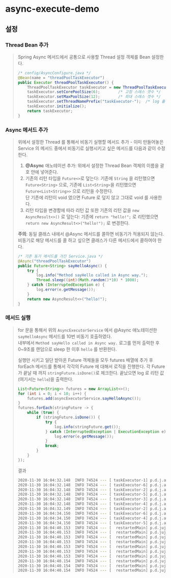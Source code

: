 # async-execute-demo

## 설정
### Thread Bean 추가
> Spring Async 메서드에서 공통으로 사용할 Thread 설정 객체를 Bean 설정한다.
> ```java
> /* config/AsyncConfigure.java */
> @Bean(name = "threadPoolTaskExecutor")
> public Executor threadPoolTaskExecutor() {
>     ThreadPoolTaskExecutor taskExecutor = new ThreadPoolTaskExecutor();
>     taskExecutor.setCorePoolSize(6);        /* 고정 스레스 갯수 */
>     taskExecutor.setMaxPoolSize(12);        /* 최대 스레스 갯수 */
>     taskExecutor.setThreadNamePrefix("taskExecutor-");  /* log 출력시 나올 이름 지정 */
>     taskExecutor.initialize();
>     return taskExecutor;
> }
> ```

### Async 메서드 추가
> 위에서 설정한 Thread 를 통해서 비동기 실행할 메서드 추가 - 이미 만들어놓은 Service 의 메서드 중에서 비동기로 실행시키고 싶은 메서드를 
> 다음과 같이 수정한다.  
> 
> 1. <b>@Async</b> 애노테이션 추가: 위에서 설정한 Thread Bean 객체의 이름을 괄호 안에 넣어준다.
> 2. 기존의 리턴 타입을 `Future<>`로 덮는다: 기존에 `String` 을 리턴했으면 `Future<String>` 으로, 기존에 `List<String>`을 리턴했으면 
> `Future<List<String>>` 으로 리턴을 수정한다.  
> 단 기존에 리턴이 void 였으면 Future 로 덮지 않고 그대로 void 를 사용한다.  
> 3. 리턴 타입을 변경함에 따라 리턴 값 또한 기존의 리턴 값을 `new AsyncResult<>()` 로 덮는다: 기존에 `return "hello!";` 로 리턴했으면 
> `return new AsyncResult<>("hello!");` 로 변경한다.  
>
> <b>주의</b>: 동일 클래스 내에서 @Async 메서드를 콜하면 비동기가 적용되지 않는다. 비동기로 해당 메서드를 콜 하고 싶으면 클래스가 다른 메서드에서 콜하여야 한다. 
>
> ```java
> /* 기존 동기 메서드를 가진 Service.java */
> @Async("threadPoolTaskExecutor")
> public Future<String> sayHelloAsync() {
>     try {
>         log.info("Method sayHello called in Async way.");
>         Thread.sleep((int)(Math.random()*10) * 1000);
>     } catch (InterruptedException e) {
>         log.error(e.getMessage());
>     }
>     return new AsyncResult<>("hello!");
> }
> ```

### 메서드 실행
> for 문을 통해서 위의 `AsyncExecutorService` 에서 @Async 애노테이션한 `sayHelloAsync` 메서드를 10번 비동기 호출하였다.   
> 내부에서 `Method sayHello called in Async way.` 로그를 먼저 출력한 후 0~9초를 랜덤으로 sleep 한 이후 `hello` 를 반환한다.  
> 
> 실행만 시키고 일단 받아온 Future 객체들을 모두 futures 배열에 추가 후 forEach 메서드를 통해서 각각의 Future 에 대해서 로직을 진행한다.
> 각 Future 가 끝날 때 까지 `stringFuture.isDone()`로 체크한다. 끝났으면 log 로 리턴 값(여기서는 `hello`)을 출력한다.
> ```java
> List<Future<String>> futures = new ArrayList<>();
> for (int i = 0; i < 10; i++) {
>     futures.add(asyncExecutorService.sayHelloAsync());
> }
> futures.forEach(stringFuture -> {
>     while (true) {
>         if (stringFuture.isDone()) {
>             try {
>                 log.info(stringFuture.get());
>             } catch (InterruptedException | ExecutionException e) {
>                 log.error(e.getMessage());
>             }
>             break;
>         }
>     }
> });
> ```
> 
> 결과
> ```bash
> 2020-11-30 16:04:32.148  INFO 74524 --- [ taskExecutor-1] p.d.j.a.service.AsyncExecutorService     : Method sayHello called in Async way.
> 2020-11-30 16:04:32.148  INFO 74524 --- [ taskExecutor-6] p.d.j.a.service.AsyncExecutorService     : Method sayHello called in Async way.
> 2020-11-30 16:04:32.148  INFO 74524 --- [ taskExecutor-2] p.d.j.a.service.AsyncExecutorService     : Method sayHello called in Async way.
> 2020-11-30 16:04:32.148  INFO 74524 --- [ taskExecutor-5] p.d.j.a.service.AsyncExecutorService     : Method sayHello called in Async way.
> 2020-11-30 16:04:32.148  INFO 74524 --- [ taskExecutor-3] p.d.j.a.service.AsyncExecutorService     : Method sayHello called in Async way.
> 2020-11-30 16:04:32.148  INFO 74524 --- [ taskExecutor-4] p.d.j.a.service.AsyncExecutorService     : Method sayHello called in Async way.
> 2020-11-30 16:04:32.149  INFO 74524 --- [ taskExecutor-2] p.d.j.a.service.AsyncExecutorService     : Method sayHello called in Async way.
> 2020-11-30 16:04:34.150  INFO 74524 --- [ taskExecutor-6] p.d.j.a.service.AsyncExecutorService     : Method sayHello called in Async way.
> 2020-11-30 16:04:34.150  INFO 74524 --- [ taskExecutor-4] p.d.j.a.service.AsyncExecutorService     : Method sayHello called in Async way.
> 2020-11-30 16:04:34.150  INFO 74524 --- [ taskExecutor-5] p.d.j.a.service.AsyncExecutorService     : Method sayHello called in Async way.
> 2020-11-30 16:04:40.153  INFO 74524 --- [  restartedMain] p.d.jujin.async.runner.AsyncDemoRunner   : hello!
> 2020-11-30 16:04:40.153  INFO 74524 --- [  restartedMain] p.d.jujin.async.runner.AsyncDemoRunner   : hello!
> 2020-11-30 16:04:40.153  INFO 74524 --- [  restartedMain] p.d.jujin.async.runner.AsyncDemoRunner   : hello!
> 2020-11-30 16:04:40.153  INFO 74524 --- [  restartedMain] p.d.jujin.async.runner.AsyncDemoRunner   : hello!
> 2020-11-30 16:04:40.153  INFO 74524 --- [  restartedMain] p.d.jujin.async.runner.AsyncDemoRunner   : hello!
> 2020-11-30 16:04:40.153  INFO 74524 --- [  restartedMain] p.d.jujin.async.runner.AsyncDemoRunner   : hello!
> 2020-11-30 16:04:40.153  INFO 74524 --- [  restartedMain] p.d.jujin.async.runner.AsyncDemoRunner   : hello!
> 2020-11-30 16:04:40.154  INFO 74524 --- [  restartedMain] p.d.jujin.async.runner.AsyncDemoRunner   : hello!
> 2020-11-30 16:04:40.154  INFO 74524 --- [  restartedMain] p.d.jujin.async.runner.AsyncDemoRunner   : hello!
> 2020-11-30 16:04:40.154  INFO 74524 --- [  restartedMain] p.d.jujin.async.runner.AsyncDemoRunner   : hello!
> ```